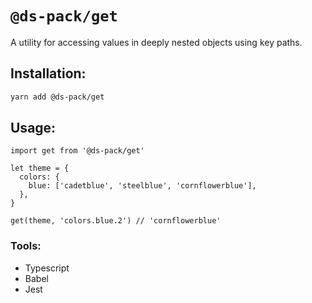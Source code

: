 # `@ds-pack/get`

A utility for accessing values in deeply nested objects using key paths.

## Installation:

```sh
yarn add @ds-pack/get
```

## Usage:

```tsx
import get from '@ds-pack/get'

let theme = {
  colors: {
    blue: ['cadetblue', 'steelblue', 'cornflowerblue'],
  },
}

get(theme, 'colors.blue.2') // 'cornflowerblue'
```

### Tools:

- Typescript
- Babel
- Jest
